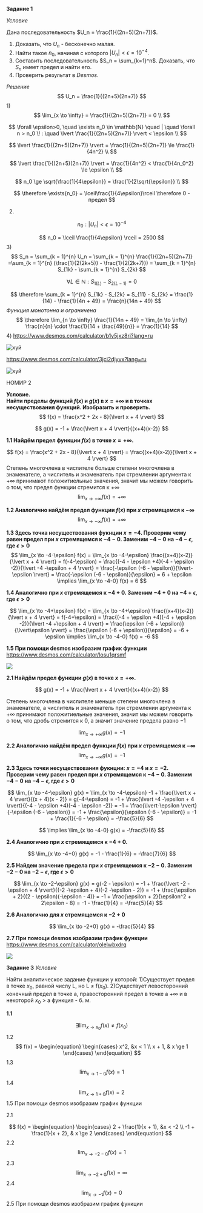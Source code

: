 **Задание 1**

*Условие*

Дана последовательность $U_n = \frac{1}{(2n+5)(2n+7)}$. 
1) Доказать, что $U_n$ - бесконечно малая. 
2) Найти такое $n_0$, начиная с которого $\lvert U_n \rvert < \epsilon = 10^{-4}$.
3) Составить последовательность $S_n = \sum_{k=1}^n$. Доказать, что $S_n$ имеет предел и найти его.
4) Проверить результат в $Desmos$.

*Решение*
$$
    U_n = \frac{1}{(2n+5)(2n+7)}
$$
1)
$$ 
    \lim_{x \to \infty} = \frac{1}{(2n+5)(2n+7)} = 0 \\
$$

$$
    \forall \epsilon>0, \quad \exists n_0 \in \mathbb{N} \quad | \quad \forall n > n_0 \! : \quad \lvert \frac{1}{(2n+5)(2n+7)} \rvert < \epsilon \\
$$ 

$$
    \lvert \frac{1}{(2n+5)(2n+7)} \rvert = \frac{1}{(2n+5)(2n+7)} \le \frac{1}{4n^2} \\
$$

$$
    \lvert \frac{1}{(2n+5)(2n+7)} \rvert = \frac{1}{4n^2} < \frac{1}{4n_0^2} \le \epsilon \\
$$

$$
    n_0 \ge \sqrt{\frac{1}{4\epsilon}} = \frac{1}{2\sqrt{\epsilon}} \\
$$

$$
    \therefore \exists{n_0} = \lceil\frac{1}{4\epsilon}\rceil \therefore 0 - предел
$$

2)

$$
    n_0: \lvert U_n \rvert < \epsilon = 10^{-4}
$$

$$
    n_0 = \lceil \frac{1}{4\epsilon} \rceil = 2500
$$
3)
$$
    S_n = \sum_{k = 1}^{n} U_n = \sum_{k = 1}^{n} \frac{1}{(2n+5)(2n+7)} =\sum_{k = 1}^{n} (\frac{1}{2(2k+5)} - \frac{1}{2(2k+7)}) = \sum_{k = 1}^{n} S_{1k} - \sum_{k = 1}^{n} S_{2k}
$$

$$
    \forall L \in \mathbb{N}: S_{1(L)} - S_{2(L-1)} = 0
$$

$$
    \therefore \sum_{k = 1}^{n} S_{1k} - S_{2k} = S_{11} - S_{2k} = \frac{1}{14} - \frac{1}{4n + 49} = \frac{n}{14n + 49}
$$
$Функция$ $монотонна$ $и$ $ограничена$
$$
    \therefore \lim_{n \to \infty} \frac{1}{14n + 49} = \lim_{n \to \infty} \frac{n}{n} \cdot \frac{1}{14 + \frac{49}{n}} = \frac{1}{14}
$$
4) 
https://www.desmos.com/calculator/b1v5jxz8ri?lang=ru

![хуй](Un.png)

https://www.desmos.com/calculator/3jci2djyvx?lang=ru

![хуй](Sn.png)


НОМИР 2

**Условие.**  
**Найти пределы функций $f(x)$ и $g(x)$ в $x = +\infty$ и в точках несуществования функций. Изобразить и проверить.**
$$
f(x) = \frac{x^2 + 2x - 8}{\lvert x + 4 \rvert}
$$

$$
g(x) = -1 + \frac{\lvert x + 4 \rvert}{(x+4)(x-2)}
$$  
  
**1.1 Найдём предел функции $f(x)$ в точке $x = +\infty$.**  

$$
    f(x) = \frac{x^2 + 2x - 8}{\lvert x + 4 \rvert} = \frac{(x+4)(x-2)}{\lvert x + 4 \rvert}
$$
Степень многочлена в числителе больше степени многочлена в знаменателе, а числитель и знаменатель при стремлении аргумента к $+\infty$ принимают положитиельные значения, значит мы можем говорить о том, что предел функции стремится к $+\infty$
$$
    \lim_{x \to +\infty} f(x) = +\infty
$$

**1.2 Аналогично найдём предел функции $f(x)$ при $x$ стремящемся к $-\infty$**
$$
    \lim_{x \to -\infty} f(x) = +\infty
$$

**1.3 Здесь точка несуществования фукнции $x = -4$. Проверим чему равен предел при $x$ стремящемся к $-4-0$. Заменим $-4-0$ на $-4- \epsilon$, где $\epsilon > 0$**
$$
    \lim_{x \to -4-\epsilon} f(x) = \lim_{x \to -4-\epsilon} \frac{(x+4)(x-2)}{\lvert x + 4 \rvert} = f(-4-\epsilon) = \frac{(-4 - \epsilon +4)(-4 - \epsilon -2)}{\lvert -4 -\epsilon + 4 \rvert} = \frac{-\epsilon (-6 - \epsilon)}{\lvert-\epsilon \rvert} = \frac{-\epsilon (-6 - \epsilon)}{\epsilon} = 6 + \epsilon \implies \lim_{x \to -4-0} f(x) = 6
$$

**1.4 Аналогично при $x$ стремящемся к $-4+0$. Заменим $-4+0$ на $-4+ \epsilon$, где $\epsilon > 0$**

$$
    \lim_{x \to -4+\epsilon} f(x) = \lim_{x \to -4+\epsilon} \frac{(x+4)(x-2)}{\lvert x + 4 \rvert} = f(-4+\epsilon) = \frac{(-4 + \epsilon +4)(-4 + \epsilon -2)}{\lvert -4 +\epsilon + 4 \rvert} = \frac{\epsilon (-6 + \epsilon)}{\lvert\epsilon \rvert} = \frac{\epsilon (-6 + \epsilon)}{\epsilon} = -6 + \epsilon \implies \lim_{x \to -4-0} f(x) = -6
$$

**1.5 При помощи desmos изобразим график функции**
https://www.desmos.com/calculator/losu1qrsmf

![](2.1.jpg)
  

**2.1 Найдём предел функции $g(x)$ в точке $x = +\infty$.**  

$$
    g(x) = -1 + \frac{\lvert x + 4 \rvert}{(x+4)(x-2)}
$$

Степень многочлена в числителе меньше степени многочлена в знаменателе,  а числитель и знаменатель при стремлении аргумента к $+\infty$ принимают положитиельные значения, значит мы можем говорить о том, что дробь стремится к $0$, а значит значение предела равно $-1$

$$
    \lim_{x \to +\infty} g(x) = -1
$$


**2.2 Аналогично найдём предел функции $f(x)$ при $x$ стремящемся к $-\infty$**
$$
    \lim_{x \to -\infty} g(x) = -1
$$

**2.3 Здесь точки несуществования фукнции: $x = -4$ и $x = -2$. Проверим чему равен предел при $x$ стремящемся к $-4-0$. Заменим $-4-0$ на $-4- \epsilon$, где $\epsilon > 0$**

$$
    \lim_{x \to -4-\epsilon} g(x) = \lim_{x \to -4-\epsilon} -1 + \frac{\lvert x + 4 \rvert}{(x + 4)(x - 2)} = g(-4-\epsilon) = -1 + \frac{\lvert -4 -\epsilon + 4 \rvert}{(-4 - \epsilon +4)(-4 - \epsilon -2)} = -1 + \frac{\lvert-\epsilon \rvert}{-\epsilon (-6 - \epsilon)} = -1 + \frac{\epsilon}{\epsilon (-6 - \epsilon)} = -1 + \frac{1}{-6 - \epsilon} = -\frac{5}{6}  
$$

$$
    \implies \lim_{x \to -4-0} g(x) = -\frac{5}{6}
$$

**2.4 Аналогично при $x$ стремящемся к $-4+0$.**

$$
    \lim_{x \to -4+0} g(x) = -1 - \frac{1}{6} = -\frac{7}{6}
$$

**2.5 Найдем значение предела при $x$ стремящемся к $-2 - 0$. Заменим $-2-0$ на $-2 - \epsilon$, где $\epsilon > 0$**

$$
    \lim_{x \to -2-\epsilon} g(x) = g(-2 - \epsilon) =  -1 + \frac{\lvert -2 -\epsilon + 4 \rvert}{(-2 -\epsilon + 4)(-2 -\epsilon - 2)} = -1 + \frac{\epsilon + 2}{(2 - \epsilon)(-\epsilon - 4)} = -1 + \frac{\epsilon + 2}{\epsilon^2 + 2\epsilon - 8} = -1 - \frac{1}{4} = -\frac{5}{4}
$$

**2.6 Аналогично для $x$ стремящемся к $-2 + 0$**

$$
    \lim_{x \to -2+0} g(x) = -\frac{5}{4}
$$

**2.7 При помощи desmos изобразим график функции**
https://www.desmos.com/calculator/olelwbxdrq

![](2.2.jpg)

**Задание 3**
*Условие*

Найти аналитическое задание функции у которой:
1)Существует предел в точке $x_0$, равной числу L,  но L $\neq$ f($x_0$).
2)Существует левосторонний конечный предел в точке a, правосторонний предел в точке
a $+\infty$ и в некоторой $х_0$ > a функция - б. м.

**1.1**

$$\exists \lim_{x \to x_0} f(x) \ne f(x_0)$$
1.2
$$
    f(x) = \begin{equation}
        \begin{cases}
            x^2, &x < 1 \\
            x + 1, & x \ge 1
        \end{cases}
    \end{equation}
$$
1.3
$$
    \lim_{x \to 1 - 0} f(x) = 1
$$
1.4
$$
    \lim_{x \to 1 + 0} f(x) = 2
$$
1.5 При помощи desmos изобразим график функции

2.1

$$
    f(x) = \begin{equation}
        \begin{cases}
            2 + \frac{1}{x + 1}, &x < -2 \\
            -1 + \frac{1}{x + 2}, & x \ge 2
        \end{cases}
    \end{equation}
$$
2.2
$$
    \lim_{x \to -2 - 0} f(x) = 1
$$
2.3
$$
    \lim_{x \to -2 + 0} f(x) = \infty
$$
2.4
$$
    \lim_{x \to -1} f(x) = 0
$$
2.5 При помощи desmos изобразим график функции

